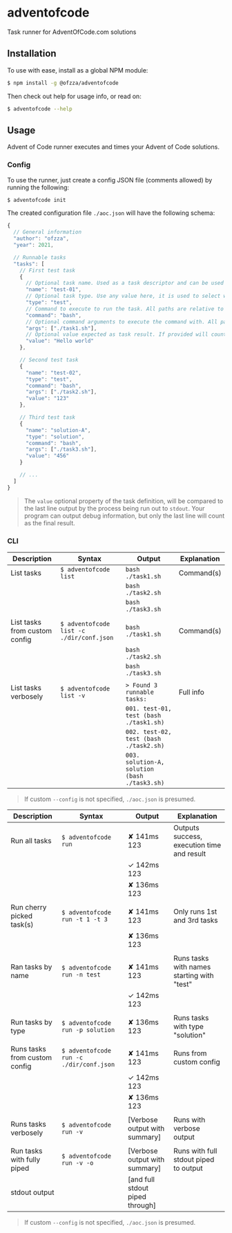 # adventofcode

Task runner for AdventOfCode.com solutions

## Installation

To use with ease, install as a global NPM module:

```sh
$ npm install -g @ofzza/adventofcode
```

Then check out help for usage info, or read on:

```sh
$ adventofcode --help
```

## Usage

Advent of Code runner executes and times your Advent of Code solutions.

### Config

To use the runner, just create a config JSON file (comments allowed) by running the following:

```sh
$ adventofcode init
```

The created configuration file `./aoc.json` will have the following schema:

```js
{
  // General information
  "author": "ofzza",
  "year": 2021,

  // Runnable tasks
  "tasks": [
    // First test task
    {
      // Optional task name. Used as a task descriptor and can be used to select which task(s) to run.
      "name": "test-01",
      // Optional task type. Use any value here, it is used to select which task(s) to run.
      "type": "test",
      // Command to execute to run the task. All paths are relative to the parent directory of the configuration file.
      "command": "bash",
      // Optional command arguments to execute the command with. All paths are relative to the parent directory of the configuration file.
      "args": ["./task1.sh"],
      // Optional value expected as task result. If provided will count task as valid/invalid.
      "value": "Hello world"
    },

    // Second test task
    {
      "name": "test-02",
      "type": "test",
      "command": "bash",
      "args": ["./task2.sh"],
      "value": "123"
    },

    // Third test task
    {
      "name": "solution-A",
      "type": "solution",
      "command": "bash",
      "args": ["./task3.sh"],
      "value": "456"
    }

    // ...
  ]
}
```

> The `value` optional property of the task definition, will be compared to the last line output by the process being run out to `stdout`. Your program can output debug information, but only the last line will count as the final result.

### CLI

| Description                   | Syntax                                   | Output                                        | Explanation |
| ----------------------------- | ---------------------------------------- | --------------------------------------------- | ----------- |
| List tasks                    | `$ adventofcode list`                    | `bash ./task1.sh`                             | Command(s)  |
|                               |                                          | `bash ./task2.sh`                             |             |
|                               |                                          | `bash ./task3.sh`                             |             |
|                               |                                          |                                               |             |
| List tasks from custom config | `$ adventofcode list -c ./dir/conf.json` | `bash ./task1.sh`                             | Command(s)  |
|                               |                                          | `bash ./task2.sh`                             |             |
|                               |                                          | `bash ./task3.sh`                             |             |
|                               |                                          |                                               |             |
| List tasks verbosely          | `$ adventofcode list -v`                 | `> Found 3 runnable tasks:`                   | Full info   |
|                               |                                          | `001. test-01, test (bash ./task1.sh)`        |             |
|                               |                                          | `002. test-02, test (bash ./task2.sh)`        |             |
|                               |                                          | `003. solution-A, solution (bash ./task3.sh)` |             |

> If custom `--config` is not specified, `./aoc.json` is presumed.

| Description                   | Syntax                                  | Output                          | Explanation                                |
| ----------------------------- | --------------------------------------- | ------------------------------- | ------------------------------------------ |
| Run all tasks                 | `$ adventofcode run`                    | ✘ 141ms 123                     | Outputs success, execution time and result |
|                               |                                         | ✓ 142ms 123                     |                                            |
|                               |                                         | ✘ 136ms 123                     |                                            |
|                               |                                         |                                 |                                            |
| Run cherry picked task(s)     | `$ adventofcode run -t 1 -t 3`          | ✘ 141ms 123                     | Only runs 1st and 3rd tasks                |
|                               |                                         | ✘ 136ms 123                     |                                            |
|                               |                                         |                                 |                                            |
| Ran tasks by name             | `$ adventofcode run -n test`            | ✘ 141ms 123                     | Runs tasks with names starting with "test" |
|                               |                                         | ✓ 142ms 123                     |                                            |
|                               |                                         |                                 |                                            |
| Run tasks by type             | `$ adventofcode run -p solution`        | ✘ 136ms 123                     | Runs tasks with type "solution"            |
|                               |                                         |                                 |                                            |
| Runs tasks from custom config | `$ adventofcode run -c ./dir/conf.json` | ✘ 141ms 123                     | Runs from custom config                    |
|                               |                                         | ✓ 142ms 123                     |                                            |
|                               |                                         | ✘ 136ms 123                     |                                            |
|                               |                                         |                                 |                                            |
| Runs tasks verbosely          | `$ adventofcode run -v`                 | [Verbose output with summary]   | Runs with verbose output                   |
|                               |                                         |                                 |                                            |
| Run tasks with fully piped    | `$ adventofcode run -v -o`              | [Verbose output with summary]   | Runs with full stdout piped to output      |
| stdout output                 |                                         | [and full stdout piped through] |                                            |

> If custom `--config` is not specified, `./aoc.json` is presumed.
